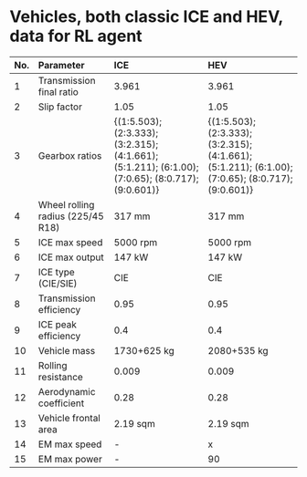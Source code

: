 # Vehicles, both classic ICE and HEV, data for RL agent

|No.| Parameter| ICE | HEV |
|:--|:---------|:----|:----|
|1  |Transmission final ratio |3.961 |3.961 |
|2  |Slip factor |1.05 |1.05 |
|3  |Gearbox ratios |{(1:5.503); (2:3.333); (3:2.315); (4:1.661); (5:1.211); (6:1.00); (7:0.65); (8:0.717); (9:0.601)} | {(1:5.503); (2:3.333); (3:2.315); (4:1.661); (5:1.211); (6:1.00); (7:0.65); (8:0.717); (9:0.601)} |
|4  |Wheel rolling radius (225/45 R18) |317 mm |317 mm |
|5  |ICE max speed |5000 rpm |5000 rpm |
|6  |ICE max output |147 kW |147 kW |
|7  |ICE type (CIE/SIE) |CIE |CIE |
|8  |Transmission efficiency |0.95 |0.95 |
|9  |ICE peak efficiency |0.4 |0.4 |
|10 |Vehicle mass |1730+625 kg |2080+535 kg |
|11 |Rolling resistance |0.009 |0.009 |
|12 |Aerodynamic coefficient |0.28 |0.28 |
|13 |Vehicle frontal area |2.19 sqm |2.19 sqm |
|14 |EM max speed |- |x |
|15 |EM max power |- |90 |
